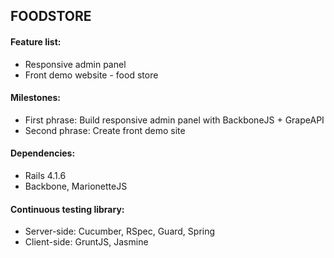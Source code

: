 ## FOODSTORE

#### Feature list:

 * Responsive admin panel
 * Front demo website - food store 

#### Milestones:
 * First phrase: Build responsive admin panel with BackboneJS + GrapeAPI
 * Second phrase: Create front demo site

#### Dependencies:

 * Rails 4.1.6
 * Backbone, MarionetteJS
 
#### Continuous testing library:
 * Server-side: Cucumber, RSpec, Guard, Spring
 * Client-side: GruntJS, Jasmine
